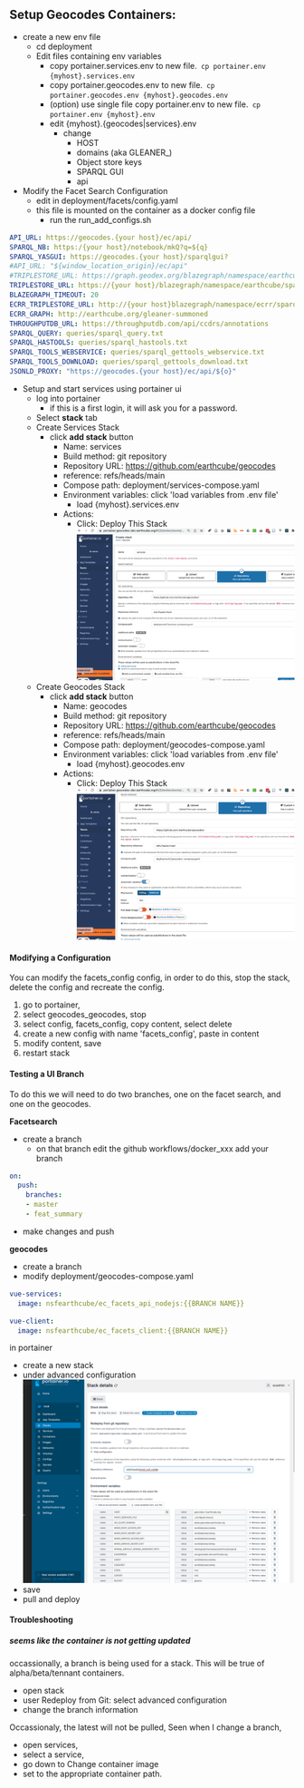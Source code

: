 ##  Setup Geocodes Containers:
  * create a new env file
    * cd deployment
    * Edit files containing env variables
      * copy portainer.services.env to new file.` cp portainer.env {myhost}.services.env`
      * copy portainer.geocodes.env to new file.` cp portainer.geocodes.env {myhost}.geocodes.env`
      * (option) use single file copy portainer.env to new file.` cp portainer.env {myhost}.env`
      * edit {myhost}.{geocodes|services}.env
        * change 
          * HOST
          * domains (aka GLEANER_)
          *  Object store keys
          * SPARQL GUI
          *  api
  * Modify the Facet Search Configuration
     * edit in deployment/facets/config.yaml
     * this file is mounted on the container as a docker config file
       * run the run_add_configs.sh
```yaml
API_URL: https://geocodes.{your host}/ec/api/
SPARQL_NB: https:/{your host}/notebook/mkQ?q=${q}
SPARQL_YASGUI: https://geocodes.{your host}/sparqlgui?
#API_URL: "${window_location_origin}/ec/api"
#TRIPLESTORE_URL: https://graph.geodex.org/blazegraph/namespace/earthcube/sparql
TRIPLESTORE_URL: https://{your host}/blazegraph/namespace/earthcube/sparql
BLAZEGRAPH_TIMEOUT: 20
ECRR_TRIPLESTORE_URL: http://{your host}blazegraph/namespace/ecrr/sparql
ECRR_GRAPH: http://earthcube.org/gleaner-summoned
THROUGHPUTDB_URL: https://throughputdb.com/api/ccdrs/annotations
SPARQL_QUERY: queries/sparql_query.txt
SPARQL_HASTOOLS: queries/sparql_hastools.txt
SPARQL_TOOLS_WEBSERVICE: queries/sparql_gettools_webservice.txt
SPARQL_TOOLS_DOWNLOAD: queries/sparql_gettools_download.txt
JSONLD_PROXY: "https://geocodes.{your host}/ec/api/${o}"
```
  * Setup and start services using portainer ui
    * log into portainer
      * if this is a first login, it will ask you for a password.
    * Select **stack** tab
    * Create Services Stack
      * click **add stack** button
          * Name: services
          * Build method: git repository
          * Repository URL: https://github.com/earthcube/geocodes
          * reference: refs/heads/main
          * Compose path: deployment/services-compose.yaml
          * Environment variables: click 'load variables from .env file'
            * load {myhost}.services.env
          * Actions: 
            * Click: Deploy This Stack 
  ![Create Services Stack](./images/create_services.png)
    * Create Geocodes Stack
      * click **add stack** button
        * Name: geocodes
        * Build method: git repository
        * Repository URL: https://github.com/earthcube/geocodes
        * reference: refs/heads/main
        * Compose path: deployment/geocodes-compose.yaml
        * Environment variables: click 'load variables from .env file'
          * load {myhost}.geocodes.env
        * Actions:
          * Click: Deploy This Stack
    ![Create Geocodes Stack](./images/create_geocodes_stack.png)

#### Modifying a Configuration

You can modify the facets_config config, in order to do this, stop the stack,
delete the config and recreate the config.

1. go to portainer, 
1. select geocodes_geocodes, stop
2. select config, facets_config, copy content, select delete
3. create a new config with name 'facets_config', paste in content
4. modify content, save
5. restart stack

#### Testing a UI Branch
To do this we will need to do two branches, one on the facet search, and one on the geocodes.

 **Facetsearch** 
* create a branch
  * on that branch edit the github workflows/docker_xxx add your branch
```yaml
on:
  push:
    branches:
    - master
    - feat_summary
```
* make changes and push

**geocodes**
* create a branch
* modify   deployment/geocodes-compose.yaml 
```yaml
vue-services:
  image: nsfearthcube/ec_facets_api_nodejs:{{BRANCH NAME}}
  ```

```yaml
vue-client:
  image: nsfearthcube/ec_facets_client:{{BRANCH NAME}}
  ```

in portainer
* create a new stack
* under advanced configuration
![](images/portainer_branch_deployment.png)
* save
* pull and deploy

#### Troubleshooting

##### seems like  the container is not getting updated
occassionally, a branch is being used for a stack. This will  be true of alpha/beta/tennant
containers.

* open stack
* user Redeploy from Git: select advanced configuration
* change the branch information

Occassionaly, the latest will not be pulled, Seen  when I  change a branch,

* open services, 
* select a service, 
* go down to Change container image
* set to the appropriate container path.
